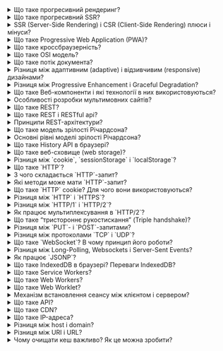 <details>
  <summary>Що таке прогресивний рендеринг?</summary>
  <p>Відповідь на питання про прогресивний рендеринг...</p>
</details>

<details>
  <summary>Що таке прогресивний SSR?</summary>
  <p>Відповідь на питання про прогресивний SSR...</p>
</details>

<details>
  <summary>SSR (Server-Side Rendering) і CSR (Client-Side Rendering) плюси і мінуси?</summary>
  <p>Відповідь на питання про плюси і мінуси SSR (Server-Side Rendering) і CSR (Client-Side Rendering)...</p>
</details>

<details>
  <summary>Що таке Progressive Web Application (PWA)?</summary>
  <p>Відповідь на питання про Progressive Web Application (PWA)...</p>
</details>

<details>
  <summary>Що таке кроссбраузерність?</summary>
  <p>Відповідь на питання про кроссбраузерність...</p>
</details>

<details>
  <summary>Що таке OSI модель?</summary>
  <p>Відповідь на питання про OSI модель...</p>
</details>

<details>
  <summary>Що таке потік документа?</summary>
  <p>Відповідь на питання про потік документа...</p>
</details>

<details>
  <summary>Різниця між адаптивним (adaptive) і відзивчивим (responsive) дизайнами?</summary>
  <p>Відповідь на питання про різницю між адаптивним (adaptive) і відзивчивим (responsive) дизайнами...</p>
</details>

<details>
  <summary>Різниця між Progressive Enhancement і Graceful Degradation?</summary>
  <p>Відповідь на питання про різницю між Progressive Enhancement і Graceful Degradation...</p>
</details>

<details>
  <summary>Що таке Веб-компоненти і які технології в них використовуються?</summary>
  <p>Відповідь на питання про Веб-компоненти і технології, які в них використовуються...</p>
</details>

<details>
  <summary>Особливості розробки мультимовних сайтів?</summary>
  <p>Відповідь на питання про особливості розробки мультимовних сайтів...</p>
</details>

<details>
  <summary>Що таке REST?</summary>
  <p>Відповідь на питання про REST...</p>
</details>

<details>
  <summary>Що таке REST і RESTful api?</summary>
  <p>Відповідь на питання про REST і RESTful api...</p>
</details>

<details>
  <summary>Принципи REST-архітектури?</summary>
  <p>Відповідь на питання про принципи REST-архітектури...</p>
</details>

<details>
  <summary>Що таке модель зрілості Річардсона?</summary>
  <p>Відповідь на питання про модель зрілості Річардсона...</p>
</details>

<details>
  <summary>Основні рівні моделі зрілості Річардсона?</summary>
  <p>Відповідь на питання про основні рівні моделі зрілості Річардсона...</p>
</details>

<details>
  <summary>Що таке History API в браузері?</summary>
  <p>Відповідь на питання про History API в браузері...</p>
</details>

<details>
  <summary>Що таке веб-сховище (web storage)?</summary>
  <p>Відповідь на питання про веб-сховище (web storage)...</p>
</details>

<details>
  <summary>Різниця між `cookie`, `sessionStorage` і `localStorage`?</summary>
  <p>Відповідь на питання про різницю між `cookie`, `sessionStorage` і `localStorage`...</p>
</details>

<details>
  <summary>Що таке `HTTP`?</summary>
  <p>Відповідь на питання про `HTTP`...</p>
</details>

<details>
  <summary>З чого складається `HTTP`-запит?</summary>
  <p>Відповідь на питання про складові `HTTP`-запиту...</p>
</details>

<details>
  <summary>Які методи може мати `HTTP`-запит?</summary>
  <p>Відповідь на питання про методи `HTTP`-запиту...</p>
</details>

<details>
  <summary>Що таке `HTTP` cookie? Для чого вони використовуються?</summary>
  <p>Відповідь на питання про `HTTP` cookie та їх використання...</p>
</details>

<details>
  <summary>Різниця між `HTTP` і `HTTPS`?</summary>
  <p>Відповідь на питання про різницю між `HTTP` і `HTTPS`...</p>
</details>

<details>
  <summary>Різниця між `HTTP/1` і `HTTP/2`?</summary>
  <p>Відповідь на питання про різницю між `HTTP/1` і `HTTP/2`...</p>
</details>

<details>
  <summary>Як працює мультиплексування в `HTTP/2`?</summary>
  <p>Відповідь на питання про мультиплексування в `HTTP/2`...</p>
</details>

<details>
  <summary>Що таке “тристороннє рукостискання” (Triple handshake)?</summary>
  <p>Відповідь на питання про “тристороннє рукостискання” (Triple handshake)...</p>
</details>

<details>
  <summary>Різниця між `PUT`- і `POST`-запитами?</summary>
  <p>Відповідь на питання про різницю між `PUT`- і `POST`-запитами...</p>
</details>

<details>
  <summary>Різниця між протоколами `TCP` і `UDP`?</summary>
  <p>Відповідь на питання про різницю між протоколами `TCP` і `UDP`...</p>
</details>

<details>
  <summary>Що таке `WebSocket`? В чому принцип його роботи?</summary>
  <p>Відповідь на питання про `WebSocket` та принцип його роботи...</p>
</details>

<details>
  <summary>Різниця між Long-Polling, Websockets і Server-Sent Events?</summary>
  <p>Відповідь на питання про різницю між Long-Polling, Websockets і Server-Sent Events...</p>
</details>

<details>
  <summary>Як працює `JSONP`?</summary>
  <p>Відповідь на питання про роботу `JSONP`...</p>
</details>

<details>
  <summary>Що таке IndexedDB в браузері? Переваги IndexedDB?</summary>
  <p>Відповідь на питання про IndexedDB в браузері та його переваги...</p>
</details>

<details>
  <summary>Що таке Service Workers?</summary>
  <p>Відповідь на питання про Service Workers...</p>
</details>

<details>
  <summary>Що таке Web Workers?</summary>
  <p>Відповідь на питання про Web Workers...</p>
</details>

<details>
  <summary>Що таке Web Worklet?</summary>
  <p>Відповідь на питання про Web Worklet...</p>
</details>

<details>
  <summary>Механізм встановлення сеансу між клієнтом і сервером?</summary>
  <p>Відповідь на питання про механізм встановлення сеансу між клієнтом і сервером...</p>
</details>

<details>
  <summary>Що таке API?</summary>
  <p>Відповідь на питання про API...</p>
</details>

<details>
  <summary>Що таке CDN?</summary>
  <p>Відповідь на питання про CDN...</p>
</details>

<details>
  <summary>Що таке IP-адреса?</summary>
  <p>Відповідь на питання про IP-адресу...</p>
</details>

<details>
  <summary>Різниця між host і domain?</summary>
  <p>Відповідь на питання про різницю між host і domain...</p>
</details>

<details>
  <summary>Різниця між URI і URL?</summary>
  <p>Відповідь на питання про різницю між URI і URL...</p>
</details>

<details>
  <summary>Чому очищати кеш важливо? Як це можна зробити?</summary>
  <p>Відповідь на питання про важливість очищення кешу та способи його очищення...</p>
</details>
